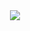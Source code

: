 <div align="center" style="margin-bottom: 40;">
  <img src="https://github-readme-stats.vercel.app/api?username=jallpatell&show_icons=true&show=prs_merged_percentage&theme=onedark" />
  <br>
  <br>
  <br>
  <br>
</div>

